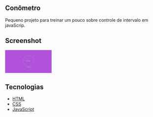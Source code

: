 
<h2 >Conômetro</h1>

Pequeno projeto para treinar um pouco sobre controle de intervalo em javaScrip.

<h2 >Screenshot</h2>
<img src="/assests/image/img.png" width="30%" alt="Screenshots Deskotop"/>
      


<h2>Tecnologias</h2>

- [HTML](https://html.com/)
- [CSS](https://developer.mozilla.org/pt-BR/docs/Web/CSS)
- [JavaScript](https://www.javascript.com/)

